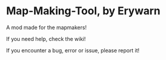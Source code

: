 # Map-Making-Tool, by Erywarn
A mod made for the mapmakers!

If you need help, check the wiki!

If you encounter a bug, error or issue, please report it!
